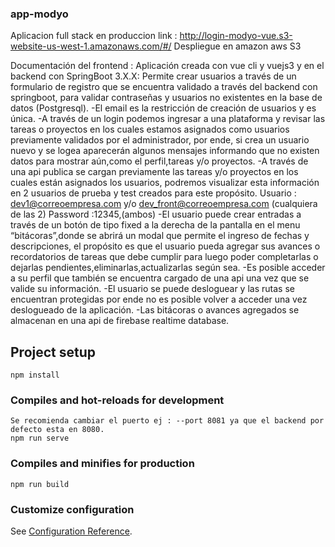 ### app-modyo

Aplicacion full stack en produccion link : http://login-modyo-vue.s3-website-us-west-1.amazonaws.com/#/
Despliegue en amazon aws S3

Documentación del frontend :
Aplicación creada con vue cli y vuejs3 y en el backend con SpringBoot 3.X.X:
Permite crear usuarios a través de un formulario de registro que se encuentra validado a través del backend con springboot, para validar contraseñas y usuarios no existentes en la base de datos (Postgresql).
-El email es la restricción de creación de usuarios y es única.
-A través de un login podemos ingresar a una plataforma y revisar las tareas o proyectos en los cuales estamos asignados como usuarios previamente validados por el administrador, por ende, si crea un usuario nuevo y se logea aparecerán algunos mensajes informando que no existen datos para mostrar aún,como el perfil,tareas y/o proyectos.
-A través de una api publica se cargan previamente las tareas y/o proyectos en los cuales están asignados los usuarios, podremos visualizar esta información en 2 usuarios de prueba y test creados para este propósito.
Usuario : dev1@correoempresa.com y/o dev_front@correoempresa.com (cualquiera de las 2)
Password :12345,(ambos)
-El usuario puede crear entradas a través de un botón de tipo fixed a la derecha de la pantalla en el menu “bitácoras”,donde se abrirá un modal que permite el ingreso de fechas y descripciones, el propósito es que el usuario pueda agregar sus avances o recordatorios de tareas que debe cumplir para luego poder completarlas o dejarlas pendientes,eliminarlas,actualizarlas según sea.
-Es posible acceder a su perfil que también se encuentra cargado de una api una vez que se valide su información.
-El usuario se puede desloguear y las rutas se encuentran protegidas por ende no es posible volver a acceder una vez deslogueado de la aplicación.
-Las bitácoras o avances agregados se almacenan en una api de  firebase realtime database.



## Project setup
```
npm install
```

### Compiles and hot-reloads for development
```
Se recomienda cambiar el puerto ej : --port 8081 ya que el backend por defecto esta en 8080.
npm run serve
```

### Compiles and minifies for production
```
npm run build
```

### Customize configuration
See [Configuration Reference](https://cli.vuejs.org/config/).
